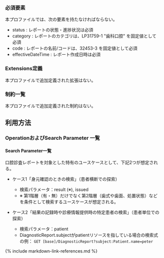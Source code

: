 ### 必須要素
本プロファイルでは、次の要素を持たなければならない。

- status : レポートの状態・進捗状況は必須
- category : レポートのカテゴリは、LP31759-1 "歯科口腔" を固定値として必須
- code : レポートの名前/コードは、32453-3 を固定値として必須
- effectiveDateTime : レポート作成日時は必須

### Extensions定義
本プロファイルで追加定義された拡張はない。

### 制約一覧
本プロファイルで追加定義された制約はない。

## 利用方法

### OperationおよびSearch Parameter 一覧

#### Search Parameter一覧

口腔診査レポートを対象とした特有のユースケースとして、下記2つが想定される。

- ケース1「身元確認のときの検索」（患者横断での探索）
  - 検索パラメータ：result (※), issued
  - ※ 第1階層（有・無）だけでなく第2階層（歯式や歯面、処置状態）などを条件として検索するユースケースが想定される。

- ケース2「結果の記録時や診療情報提供時の特定患者の検索」（患者単位での探索）
  - 検索パラメータ：patient
  - DiagnosticReport.subjectがpatientリソースを指している場合の検索式の例： `GET [base]/DiagnosticReport?subject:Patient.name=peter`

<!--
### サンプル
現状なし
-->

{% include markdown-link-references.md %}
